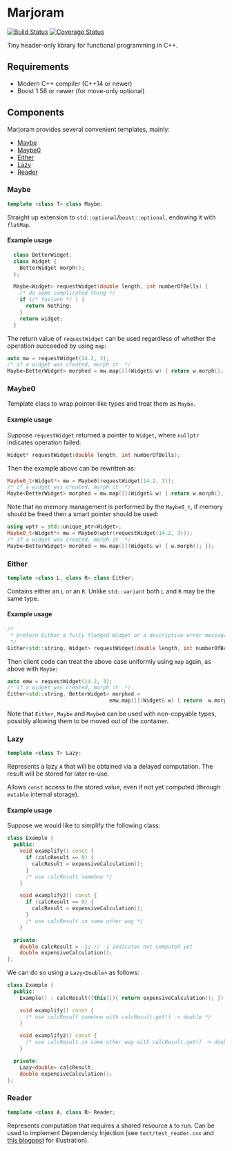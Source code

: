# Marjoram

[![Build Status](https://travis-ci.org/studer-l/marjoram.svg?branch=master)](https://travis-ci.org/studer-l/marjoram)
[![Coverage Status](https://coveralls.io/repos/github/studer-l/marjoram/badge.svg?branch=coveralls)](https://coveralls.io/github/studer-l/marjoram?branch=coveralls)

Tiny header-only library for functional programming in C++.

## Requirements

- Modern C++ compiler (C++14 or newer)
- Boost 1.58 or newer (for move-only optional)

## Components

Marjoram provides several convenient templates, mainly:

* [Maybe](#maybe)
* [Maybe0](#maybe0)
* [Either](#either)
* [Lazy](#lazy)
* [Reader](#reader)


### Maybe
```c++
template <class T> class Maybe;
```
Straight up extension to `std::optional`/`boost::optional`, endowing it with
`flatMap`.

#### Example usage
```c++
  class BetterWidget;
  class Widget {
    BetterWidget morph();
  };

  Maybe<Widget> requestWidget(double length, int numberOfBells) {
    /* do some complicated thing */
    if (/* failure */ ) {
      return Nothing;
    }
    return widget;
  }
```

The return value of `requestWidget` can be used regardless of whether the
operation succeeded by using `map`:

```c++
auto mw = requestWidget(14.2, 3);
/* if a widget was created, morph it  */
Maybe<BetterWidget> morphed = mw.map([](Widget& w) { return w.morph(); });
```

### Maybe0

Template class to wrap pointer-like types and treat them as `Maybe`.

#### Example usage

Suppose `requestWidget` returned a pointer to `Widget`, where `nullptr`
indicates operation failed:

```c++
Widget* requestWidget(double length, int numberOfBells);
```

Then the example above can be rewritten as:

```c++
Maybe0_t<Widget*> mw = Maybe0(requestWidget(14.2, 3));
/* if a widget was created, morph it  */
Maybe<BetterWidget> morphed = mw.map([](Widget& w) { return w.morph(); });
```

Note that no memory management is performed by the `Maybe0_t`, if memory should
be freed then a smart pointer should be used:

```c++
using wptr = std::unique_ptr<Widget>;
Maybe0_t<Widget*> mw = Maybe0(wptr(requestWidget(14.2, 3)));
/* if a widget was created, morph it  */
Maybe<BetterWidget> morphed = mw.map([](Widget& w) { w.morph(); });
```

### Either
```c++
template <class L, class R> class Either;
```
Contains either an `L` or an `R`. Unlike `std::variant` both `L` and `R` may be
the same type.

#### Example usage

```c++
/*
 * @return Either a fully fledged Widget or a descriptive error message.
 */
Either<std::string, Widget> requestWidget(double length, int numberOfBells);
```

Then client code can treat the above case uniformly using `map` again, as
above with `Maybe`:

```c++
auto emw = requestWidget(14.2, 3);
/* if a widget was created, morph it  */
Either<std::string, BetterWidget> morphed =
                                 emw.map([](Widget& w) { return  w.morph(); });
```

Note that `Either`, `Maybe` and `Maybe0` can be used with non-copyable types,
possibly allowing them to be moved out of the container.


### Lazy
```c++
template <class T> Lazy;
```

Represents a lazy `A` that will be obtained via a delayed computation. The
result will be stored for later re-use.

Allows `const` access to the stored value, even if not yet computed (through
`mutable` internal storage).

#### Example usage

Suppose we would like to simplify the following class:

```c++
class Example {
  public:
    void examplify() const {
      if (calcResult == 0) {
        calcResult = expensiveCalculation();
      }
      /* use calcResult somehow */
    }

    void examplify2() const {
      if (calcResult == 0) {
        calcResult = expensiveCalculation();
      }
      /* use calcResult in some other way */
    }

  private:
    double calcResult = -1; // -1 indicates not computed yet
    double expensiveCalculation();
};
```

We can do so using a `Lazy<Double>` as follows:

```c++
class Example {
  public:
    Example() : calcResult([this](){ return expensiveCalculation(); }) {}

    void examplify() const {
      /* use calcResult somehow with calcResult.get() -> double */
    }

    void examplify2() const {
      /* use calcResult in some other way with calcResult.get() -> double */
    }

  private:
    Lazy<double> calcResult;
    double expensiveCalculation();
};
```

### Reader
```c++
template <class A, class R> Reader;
```

Represents computation that requires a shared resource `A` to run. Can be used
to implement Dependency Injection (see `test/test_reader.cxx` and [this
blogpost](http://blog.originate.com/blog/2013/10/21/reader-monad-for-dependency-injection/)
for illustration).
